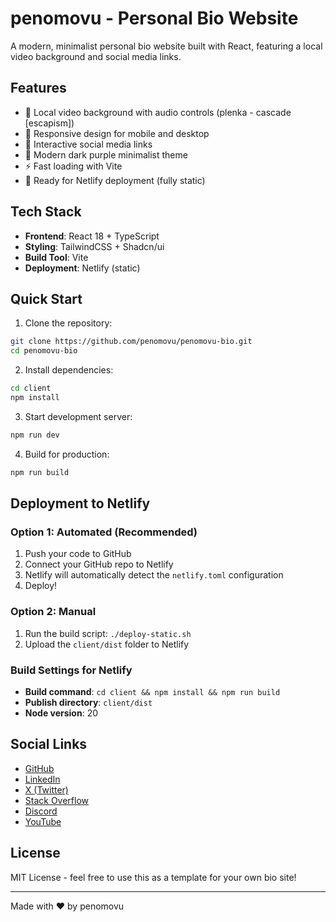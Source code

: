 # penomovu - Personal Bio Website

A modern, minimalist personal bio website built with React, featuring a local video background and social media links.

## Features

- 🎥 Local video background with audio controls (plenka - cascade [escapism])
- 📱 Responsive design for mobile and desktop
- 🔗 Interactive social media links
- 🎨 Modern dark purple minimalist theme
- ⚡ Fast loading with Vite
- 🚀 Ready for Netlify deployment (fully static)

## Tech Stack

- **Frontend**: React 18 + TypeScript
- **Styling**: TailwindCSS + Shadcn/ui
- **Build Tool**: Vite
- **Deployment**: Netlify (static)

## Quick Start

1. Clone the repository:
```bash
git clone https://github.com/penomovu/penomovu-bio.git
cd penomovu-bio
```

2. Install dependencies:
```bash
cd client
npm install
```

3. Start development server:
```bash
npm run dev
```

4. Build for production:
```bash
npm run build
```

## Deployment to Netlify

### Option 1: Automated (Recommended)
1. Push your code to GitHub
2. Connect your GitHub repo to Netlify
3. Netlify will automatically detect the `netlify.toml` configuration
4. Deploy!

### Option 2: Manual
1. Run the build script: `./deploy-static.sh`
2. Upload the `client/dist` folder to Netlify

### Build Settings for Netlify
- **Build command**: `cd client && npm install && npm run build`
- **Publish directory**: `client/dist`
- **Node version**: 20

## Social Links

- [GitHub](https://github.com/penomovu)
- [LinkedIn](https://linkedin.com/in/penomovu)
- [X (Twitter)](https://twitter.com/penomovu)
- [Stack Overflow](https://stackoverflow.com/users/penomovu)
- [Discord](https://discord.com/users/penomovu)
- [YouTube](https://youtube.com/@penomovu)

## License

MIT License - feel free to use this as a template for your own bio site!

---

Made with ❤️ by penomovu